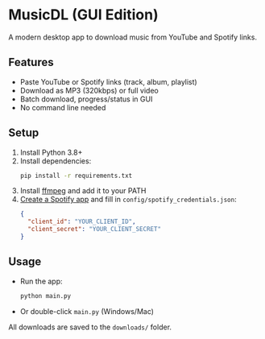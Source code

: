 # MusicDL (GUI Edition)

A modern desktop app to download music from YouTube and Spotify links.

## Features
- Paste YouTube or Spotify links (track, album, playlist)
- Download as MP3 (320kbps) or full video
- Batch download, progress/status in GUI
- No command line needed

## Setup
1. Install Python 3.8+
2. Install dependencies:
   ```bash
   pip install -r requirements.txt
   ```
3. Install [ffmpeg](https://ffmpeg.org/download.html) and add it to your PATH
4. [Create a Spotify app](https://developer.spotify.com/dashboard/) and fill in `config/spotify_credentials.json`:
   ```json
   {
     "client_id": "YOUR_CLIENT_ID",
     "client_secret": "YOUR_CLIENT_SECRET"
   }
   ```

## Usage
- Run the app:
  ```bash
  python main.py
  ```
- Or double-click `main.py` (Windows/Mac)

All downloads are saved to the `downloads/` folder. 